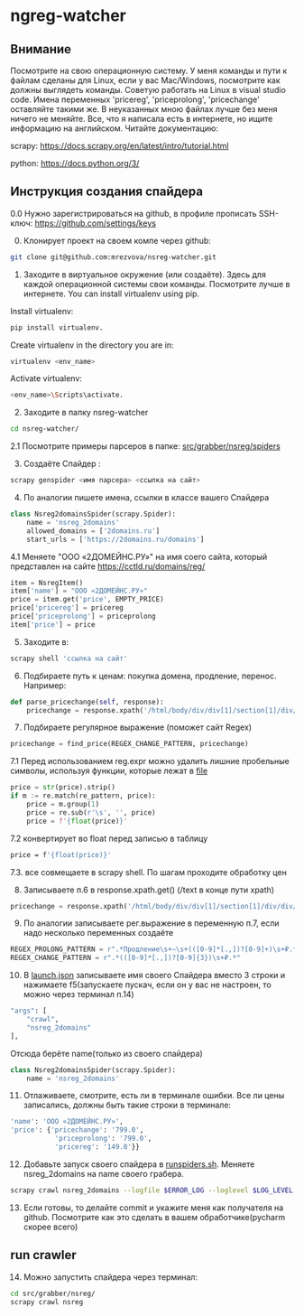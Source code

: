 # ngreg-watcher
## Внимание
Посмотрите на свою операционную систему. У меня команды и пути к файлам сделаны для Linux, если у вас Mac/Windows, посмотрите как должны выглядеть команды.
Советую работать на Linux в visual studio code.
Имена переменных 'pricereg', 'priceprolong', 'pricechange' оставляйте такими же.
В неуказанных мною файлах лучше без меня ничего не меняйте. 
Все, что я написала есть в интернете, но ищите информацию на английском. Читайте документацию:

scrapy: https://docs.scrapy.org/en/latest/intro/tutorial.html

python: https://docs.python.org/3/

## Инструкция создания спайдера
0.0 Нужно зарегистрироваться на github, в профиле прописать SSH-ключ: 
https://github.com/settings/keys

0. Клонирует проект на своем компе через github:
```bash
git clone git@github.com:mrezvova/nsreg-watcher.git
``` 

1. Заходите в виртуальное окружение (или создаёте). Здесь для каждой операционной системы свои команды. Посмотрите лучше в интернете.
You can install virtualenv using pip.

Install virtualenv: 
```bash
pip install virtualenv.
``` 

Create virtualenv in the directory you are in: 
```bash
virtualenv <env_name>
``` 

Activate virtualenv: 
```bash
<env_name>\Scripts\activate.
``` 

2. Заходите в папку nsreg-watcher
```bash
cd nsreg-watcher/
``` 

2.1 Посмотрите примеры парсеров в папке:
[src/grabber/nsreg/spiders](/home/rezvov_vadim/projects/nsreg-watcher/src/grabber/nsreg/spiders)

3. Создаёте Спайдер :
```bash
scrapy genspider <имя парсера> <ссылка на сайт>
``` 

4. По аналогии пишете имена, ссылки в классе вашего Спайдера
```python
class Nsreg2domainsSpider(scrapy.Spider):
    name = 'nsreg_2domains'
    allowed_domains = ['2domains.ru']
    start_urls = ['https://2domains.ru/domains']
``` 
4.1 Меняете "ООО «2ДОМЕЙНС.РУ»" на имя соего сайта, который представлен на сайте https://cctld.ru/domains/reg/
```python
item = NsregItem()
item['name'] = "ООО «2ДОМЕЙНС.РУ»"
price = item.get('price', EMPTY_PRICE)
price['pricereg'] = pricereg
price['priceprolong'] = priceprolong
item['price'] = price
```
5. Заходите в: 
```bash
scrapy shell 'ссылка на сайт'
``` 

6. Подбираете путь к ценам: покупка домена, продление, перенос. Например:
```python
def parse_pricechange(self, response):
    pricechange = response.xpath('/html/body/div/div[1]/section[1]/div/div/div/div/div[2]/div[2]/div/span/text()').get()
``` 

7. Подбираете регулярное выражение (поможет сайт Regex)
```python
pricechange = find_price(REGEX_CHANGE_PATTERN, pricechange)
``` 

7.1 Перед использованием reg.expr можно удалить лишние пробельные символы, используя функции, которые лежат в [file](src/grabber/utils.py)
```python
price = str(price).strip()
if m := re.match(re_pattern, price):
    price = m.group(1)
    price = re.sub(r'\s', '', price)
    price = f'{float(price)}'
``` 

7.2  конвертирует во float перед записью в таблицу
```bash
price = f'{float(price)}'
``` 

7.3. все совмещаете в scrapy shell. По шагам проходите обработку цен


8. Записываете п.6 в response.xpath.get()
(/text в конце пути xpath)
```python
pricechange = response.xpath('/html/body/div/div[1]/section[1]/div/div/div/div/div[2]/div[2]/div/span/text()').get()
``` 

9. По аналогии записываете рег.выражение в переменную п.7, если надо несколько переменных создаёте
```python
REGEX_PROLONG_PATTERN = r".*Продление\s+—\s+(([0-9]*[.,])?[0-9]+)\s+₽.*"
REGEX_CHANGE_PATTERN = r".*(([0-9]*[.,])?[0-9]{3})\s+₽.*"
``` 

10. В [launch.json](.vscode/launch.json) записываете имя своего Спайдера вместо 3 строки и нажимаете f5(запускаете пускач, если он у вас не настроен, то можно через терминал п.14)
```bash
"args": [
    "crawl",
    "nsreg_2domains"
],
``` 
Отсюда берёте name(только из своего спайдера)
```python
class Nsreg2domainsSpider(scrapy.Spider):
    name = 'nsreg_2domains'
``` 

11. Отлаживаете, смотрите, есть ли в терминале ошибки. Все ли цены записались, должны быть такие строки в терминале:
```bash
'name': 'ООО «2ДОМЕЙНС.РУ»',
'price': {'pricechange': '799.0',
           'priceprolong': '799.0',
           'pricereg': '149.0'}}
``` 

12. Добавьте запуск своего спайдера в [runspiders.sh](runspiders.sh). Меняете nsreg_2domains на name своего грабера.
```bash 
scrapy crawl nsreg_2domains --logfile $ERROR_LOG --loglevel $LOG_LEVEL
```

13. Если готовы, то делайте commit и укажите меня как получателя на github. Посмотрите как это сделать в вашем обработчике(pycharm скорее всего)

## run crawler
14. Можно запустить спайдера через терминал:

```bash
cd src/grabber/nsreg/
scrapy crawl nsreg
```
